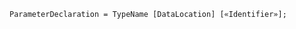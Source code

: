 <!-- This file is generated automatically by infrastructure scripts. Please don't edit by hand. -->

```{ .ebnf .slang-ebnf #ParameterDeclaration }
ParameterDeclaration = TypeName [DataLocation] [«Identifier»];
```
